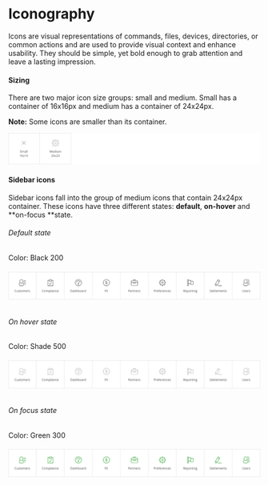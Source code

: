 # Iconography

Icons are visual representations of commands, files, devices, directories, or common actions and are used to provide visual context and enhance usability. They should be simple, yet bold enough to grab attention and leave a lasting impression.

#### Sizing

There are two major icon size groups: small and medium. Small has a container of 16x16px and medium has a container of 24x24px.

**Note:** Some icons are smaller than its container.

![](/assets/foundations/iconography-sizing-example.png)

#### Sidebar icons

Sidebar icons fall into the group of medium icons that contain 24x24px container. These icons have three different states: **default**, **on-hover** and **on-focus **state.



###### Default state

Color: Black 200

###### ![](/assets/foundations/iconography-sidebar-icons.png)

###### On hover state

Color: Shade 500

###### ![](/assets/foundations/iconography-sidebar-icons-on-hover.png)

###### On focus state

Color: Green 300

###### ![](/assets/foundations/iconography-sidebar-icons-on-focus.png)



